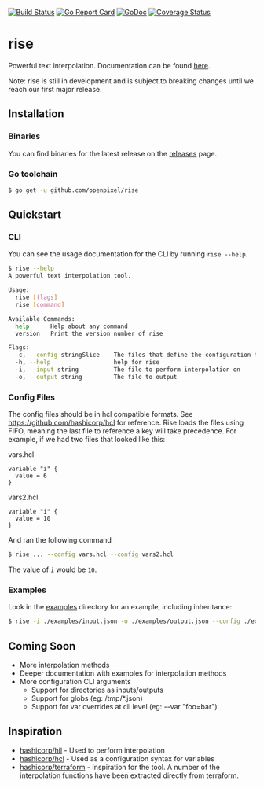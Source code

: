 [![Build Status](https://travis-ci.org/openpixel/rise.svg?branch=master)](https://travis-ci.org/openpixel/rise)
[![Go Report Card](https://goreportcard.com/badge/github.com/openpixel/rise)](https://goreportcard.com/report/github.com/openpixel/rise)
[![GoDoc](https://godoc.org/github.com/openpixel/rise?status.svg)](https://godoc.org/github.com/openpixel/rise)
[![Coverage Status](https://coveralls.io/repos/github/openpixel/rise/badge.svg?branch=master)](https://coveralls.io/github/openpixel/rise?branch=master)

# rise

Powerful text interpolation. Documentation can be found [here](https://openpixel.gitbooks.io/rise).

Note: rise is still in development and is subject to breaking changes until we reach our first major release.

## Installation

### Binaries

You can find binaries for the latest release on the [releases](https://github.com/OpenPixel/rise/releases) page.

### Go toolchain

```bash
$ go get -u github.com/openpixel/rise
```

## Quickstart

### CLI
You can see the usage documentation for the CLI by running `rise --help`.

```bash
$ rise --help
A powerful text interpolation tool.

Usage:
  rise [flags]
  rise [command]

Available Commands:
  help      Help about any command
  version   Print the version number of rise

Flags:
  -c, --config stringSlice    The files that define the configuration to use for interpolation
  -h, --help                  help for rise
  -i, --input string          The file to perform interpolation on
  -o, --output string         The file to output
```

### Config Files

The config files should be in hcl compatible formats. See https://github.com/hashicorp/hcl for reference. Rise loads the files using FIFO, meaning the last file to reference a key will take precedence. For example, if we had two files that looked like this:

vars.hcl
```hcl
variable "i" {
  value = 6
}
```

vars2.hcl
```hcl
variable "i" {
  value = 10
}
```

And ran the following command

```bash
$ rise ... --config vars.hcl --config vars2.hcl
```

The value of `i` would be `10`.

### Examples

Look in the [examples](https://github.com/OpenPixel/rise/tree/master/examples) directory for an example, including inheritance:

```bash
$ rise -i ./examples/input.json -o ./examples/output.json --config ./examples/vars.hcl --config ./examples/vars2.hcl
```

## Coming Soon

- More interpolation methods
- Deeper documentation with examples for interpolation methods
- More configuration CLI arguments
  - Support for directories as inputs/outputs
  - Support for globs (eg: /tmp/*.json)
  - Support for var overrides at cli level (eg: --var "foo=bar")

## Inspiration

- [hashicorp/hil](https://github.com/hashicorp/hil) - Used to perform interpolation
- [hashicorp/hcl](https://github.com/hashicorp/hcl) - Used as a configuration syntax for variables
- [hashicorp/terraform](https://github.com/hashicorp/terraform) - Inspiration for the tool. A number of the interpolation functions have been extracted directly from terraform.
